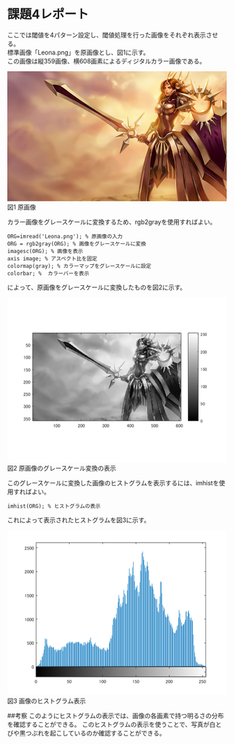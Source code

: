 # 課題4レポート

ここでは閾値を4パターン設定し、閾値処理を行った画像をそれぞれ表示させる。  
標準画像「Leona.png」を原画像とし、図1に示す。  
この画像は縦359画像、横608画素によるディジタルカラー画像である。

![原画像](https://github.com/NKtoho/Image_Processing/blob/master/Leona.png?raw=true)  
図1 原画像

カラー画像をグレースケールに変換するため、rgb2grayを使用すればよい。

`ORG=imread('Leona.png'); % 原画像の入力`  
`ORG = rgb2gray(ORG); % 画像をグレースケールに変換`  
`imagesc(ORG); % 画像を表示`  
`axis image; % アスペクト比を固定`  
`colormap(gray); % カラーマップをグレースケールに設定`  
`colorbar; %  カラーバーを表示`  

によって、原画像をグレースケールに変換したものを図2に示す。

![グレースケール](https://github.com/NKtoho/Image_Processing/blob/master/%E8%AA%B2%E9%A1%8C3/%E7%94%BB%E5%83%8F/%E3%83%A2%E3%83%8E%E3%82%AF%E3%83%AD%E7%94%BB%E5%83%8F.png?raw=true)  
図2 原画像のグレースケール変換の表示

このグレースケールに変換した画像のヒストグラムを表示するには、imhistを使用すればよい。

`imhist(ORG); % ヒストグラムの表示`  

これによって表示されたヒストグラムを図3に示す。

![画像のヒストグラム表示](https://github.com/NKtoho/Image_Processing/blob/master/%E8%AA%B2%E9%A1%8C4/%E7%94%BB%E5%83%8F/%E3%83%92%E3%82%B9%E3%83%88%E3%82%B0%E3%83%A9%E3%83%A0.png?raw=true)  
図3 画像のヒストグラム表示

##考察
このようにヒストグラムの表示では、画像の各画素で持つ明るさの分布を確認することができる。
このヒストグラムの表示を使うことで、写真が白とびや黒つぶれを起こしているのか確認することができる。

